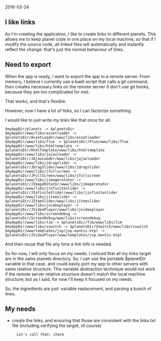 2016-03-24


I like links
---------------

As I'm creating the application, I like to create links to different planets.
This allows me to keep planet code in one place on my local machine, so that if I modify the source code,
all linked files will automatically and instantly reflect the change: that's just the normal behaviour of links.


Need to export
-----------------

When the app is ready, I want to export the app to a remote server.
From memory, I believe I currently use a bash script that calls a git command, then creates 
necessary links on the remote server (I don't use git hooks, because they are too complicated for me).

That works, and that's flexible.

However, now I have a lot of links, so I can factorize something.

I would like to just write my links like that once for all:


``` 
$myAppDir/planets -> $planetsDir 
$myAppDir/www/libs/assetloader -> $planetsDir/AssetLoader/www/libs/assetloader 
$myAppDir/www/libs/flue -> $planetsDir/Flue/www/libs/flue 
$myAppDir/www/libs/htmltemplate -> $planetsDir/HtmlTemplate/www/libs/htmltemplate 
$myAppDir/www/libs/jajaxloader -> $planetsDir/JAjaxLoader/www/libs/jajaxloader 
$myAppDir/www/libs/jdragslider -> $planetsDir/JDragSlider/www/libs/jdragslider 
$myAppDir/www/libs/jfullscreen -> $planetsDir/JFullScreen/www/libs/jfullscreen 
$myAppDir/www/libs/jimagerotator -> $planetsDir/JImageRotator/www/libs/jimagerotator 
$myAppDir/www/libs/jinfiniteslider -> $planetsDir/JInfiniteSlider/www/libs/jinfiniteslider 
$myAppDir/www/libs/jitemslider -> $planetsDir/JItemSlider/www/libs/jitemslider 
$myAppDir/www/libs/jvideoplayer -> $planetsDir/JVideoPlayer/www/libs/jvideoplayer 
$myAppDir/www/libs/screendebug -> $planetsDir/ScreenDebug/www/libs/screendebug 
$myAppDir/www/libs/tim -> $planetsDir/Tim/www/libs/tim 
$myAppDir/www/libs/vswitch -> $planetsDir/VSwitch/www/libs/vswitch 
$myAppDir/www/templates/jvp/jvp.mantis.htpl -> $planetsDir/JVideoPlayer/www/templates/jvp.mantis.htpl 

```


And then reuse that file any time a link info is needed.


So for now, I will only focus on my needs.
I noticed that all my links target are in the same planets directory.
So, I can use the portable $planetDir variable in that case, and could easily port my app to other servers with same relative structure.
This variable abstraction technique would not work if the remote server relative structure doesn't match the local machine structure;
but as I said, for now I'll keep it focused on my needs.


So, the ingredients are just: variable replacement, and parsing a bunch of lines.



My needs
-------------

- create the links, and ensuring that those are consistent with the links.txt file (including verifying the target, of course)
        
        Let's call that: check



